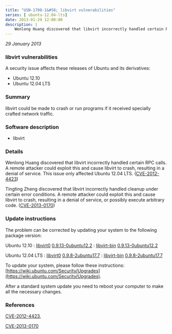 ```yaml
---
title: "USN-1708-1&#58; libvirt vulnerabilities"
series: [ ubuntu-12.04-lts]
date: 2013-01-29 12:00:00
description: |
    Wenlong Huang discovered that libvirt incorrectly handled certain RPC calls. A remote attacker could exploit this and cause libvirt to crash, resulting in a denial of service. This issue only affected Ubuntu 12.04 LTS. ([CVE-2012-4423](http://people.ubuntu.com/~ubuntu-security/cve/CVE-2012-4423))
--- 
```

 
 

*29 January 2013*

### libvirt vulnerabilities

A security issue affects these releases of Ubuntu and its derivatives:

* Ubuntu 12.10
* Ubuntu 12.04 LTS

### Summary

libvirt could be made to crash or run programs if it received specially crafted network traffic.

### Software description

* libvirt 

### Details

Wenlong Huang discovered that libvirt incorrectly handled certain RPC calls. A remote attacker could exploit this and cause libvirt to crash, resulting in a denial of service. This issue only affected Ubuntu 12.04 LTS. ([CVE-2012-4423](http://people.ubuntu.com/~ubuntu-security/cve/CVE-2012-4423))

Tingting Zheng discovered that libvirt incorrectly handled cleanup under certain error conditions. A remote attacker could exploit this and cause libvirt to crash, resulting in a denial of service, or possibly execute arbitrary code. ([CVE-2013-0170](http://people.ubuntu.com/~ubuntu-security/cve/CVE-2013-0170)) 

### Update instructions

The problem can be corrected by updating your system to the following package version:

Ubuntu 12.10
 : [libvirt0](https://launchpad.net/ubuntu/+source/libvirt) <span> [0.9.13-0ubuntu12.2](https://launchpad.net/ubuntu/+source/libvirt/0.9.13-0ubuntu12.2) </span> 
 : [libvirt-bin](https://launchpad.net/ubuntu/+source/libvirt) <span> [0.9.13-0ubuntu12.2](https://launchpad.net/ubuntu/+source/libvirt/0.9.13-0ubuntu12.2) </span> 

Ubuntu 12.04 LTS
 : [libvirt0](https://launchpad.net/ubuntu/+source/libvirt) <span> [0.9.8-2ubuntu17.7](https://launchpad.net/ubuntu/+source/libvirt/0.9.8-2ubuntu17.7) </span> 
 : [libvirt-bin](https://launchpad.net/ubuntu/+source/libvirt) <span> [0.9.8-2ubuntu17.7](https://launchpad.net/ubuntu/+source/libvirt/0.9.8-2ubuntu17.7) </span> 

To update your system, please follow these instructions: [https://wiki.ubuntu.com/Security/Upgrades](https://wiki.ubuntu.com/Security/Upgrades).

After a standard system update you need to reboot your computer to make all the necessary changes. 

### References

 
 [CVE-2012-4423](http://people.ubuntu.com/~ubuntu-security/cve/CVE-2012-4423), 

 [CVE-2013-0170](http://people.ubuntu.com/~ubuntu-security/cve/CVE-2013-0170)
 

